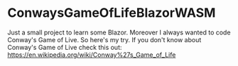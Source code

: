 # ConwaysGameOfLifeBlazorWASM

Just a small project to learn some Blazor. Moreover I always wanted to code Conway's Game of Live. So here's my try.
If you don't know about Conway's Game of Live check this out: https://en.wikipedia.org/wiki/Conway%27s_Game_of_Life 
